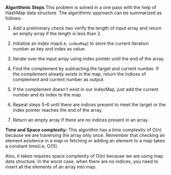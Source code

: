 **Algorithmic Steps**
This problem is solved in a one pass with the help of HashMap data structure. The algorithmic approach can be summarized as follows:


1. Add a preliminary check two verify the length of input array and return an empty array if the length is less than 2.

3. Initialize an index map(i.e, `indexMap`) to store the current iteration number as key and index as value.

4. Iterate over the input array using index pointer until the end of the array. 

5. Find the complement by subtracting the target and current number. If the complement already exists in the map, return the indices of complement and current number as output.

6. If the complement doesn't exist in our indexMap, just add the current number and its index to the map.

7. Repeat steps 5–6 until there are indices present to meet the target or the index pointer reaches the end of the array.

8. Return an empty array if there are no indices present in an array.

**Time and Space complexity:**
This algorithm has a time complexity of O(n) because we are traversing the array only once. Remember that checking an element existence in a map or fetching or adding an element to a map takes a constant time(i.e, O(1)).

Also, it takes requires space complexity of O(n) because we are using map data structure. In the worst case, when there are no indices, you need to insert all the elements of an array into map.